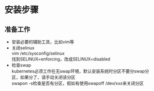 # 安装步骤  
## 准备工作  
* 安装必要的辅助工具，比如vim等
* 关闭selinux  
vim /etc/sysconfig/selinux  
找到SELINUX=enforcing，改成SELINUX=disabled  
* 检查swap  
kubernetes必须工作在无swap环境，默认安装系统时分区不要分swap分区，如果分了，请手动关闭该分区  
swapon -s检查是否有分区，假如有使用swapoff /dev/xxx来关闭分区  
